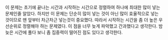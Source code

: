 이 문제는 초기에 끝나는 시간과 시작하는 시간으로 정렬하여 하나에 최대한 많이 넣는 문제인줄 알았다. 
하지만 이 문제는 단순히 많이 넣는 것이 아닌 많이 효율적으로 넣는 것이므로 맨 앞부터 차근차근 넣는것이 중요했다. 따라서 시작하는 시간을 좀 더 높은 우선순위로 정렬해야 하는 문제였다. 이 점을 너무 늦게 파악했고 간과했다고 생각한다. 밤 늦은 시간에 풀다 보니 좀 집중력이 떨어진 점도 있다고 생각한다.